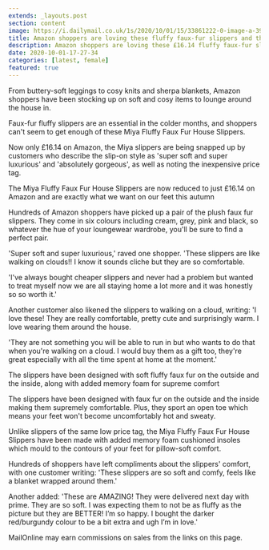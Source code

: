 ```yaml
---
extends: _layouts.post
section: content
image: https://i.dailymail.co.uk/1s/2020/10/01/15/33861222-0-image-a-39_1601563066975.jpg 
title: Amazon shoppers are loving these fluffy faux-fur slippers and theyre perfect for autumn 
description: Amazon shoppers are loving these £16.14 fluffy faux-fur slippers and theyre perfect for autumn. Heres why. 
date: 2020-10-01-17-27-34 
categories: [latest, female] 
featured: true 
--- 
```

From buttery-soft leggings to cosy knits and sherpa blankets, Amazon shoppers have been stocking up on soft and cosy items to lounge around the house in.

Faux-fur fluffy slippers are an essential in the colder months, and shoppers can't seem to get enough of these Miya Fluffy Faux Fur House Slippers. 

Now only £16.14 on Amazon, the Miya slippers are being snapped up by customers who describe the slip-on style as 'super soft and super luxurious' and 'absolutely gorgeous', as well as noting the inexpensive price tag. 

The Miya Fluffy Faux Fur House Slippers are now reduced to just £16.14 on Amazon and are exactly what we want on our feet this autumn 

Hundreds of Amazon shoppers have picked up a pair of the plush faux fur slippers. They come in six colours including cream, grey, pink and black, so whatever the hue of your loungewear wardrobe, you'll be sure to find a perfect pair. 

'Super soft and super luxurious,' raved one shopper. 'These slippers are like walking on clouds!! I know it sounds cliche but they are so comfortable. 

'I've always bought cheaper slippers and never had a problem but wanted to treat myself now we are all staying home a lot more and it was honestly so so worth it.'

Another customer also likened the slippers to walking on a cloud, writing: 'I love these! They are really comfortable, pretty cute and surprisingly warm. I love wearing them around the house. 

'They are not something you will be able to run in but who wants to do that when you're walking on a cloud. I would buy them as a gift too, they're great especially with all the time spent at home at the moment.'

The slippers have been designed with soft fluffy faux fur on the outside and the inside, along with added memory foam for supreme comfort 

The slippers have been designed with faux fur on the outside and the inside making them supremely comfortable. Plus, they sport an open toe which means your feet won't become uncomfortably hot and sweaty. 

Unlike slippers of the same low price tag, the Miya Fluffy Faux Fur House Slippers have been made with added memory foam cushioned insoles which mould to the contours of your feet for pillow-soft comfort.

Hundreds of shoppers have left compliments about the slippers' comfort, with one customer writing: 'These slippers are so soft and comfy, feels like a blanket wrapped around them.' 

Another added: 'These are AMAZING! They were delivered next day with prime. They are so soft. I was expecting them to not be as fluffy as the picture but they are BETTER! I’m so happy. I bought the darker red/burgundy colour to be a bit extra and ugh I’m in love.'  

MailOnline may earn commissions on sales from the links on this page.       

